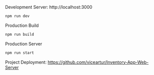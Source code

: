 Development Server: http://localhost:3000
```bash
npm run dev
```

Production Build
```bash
npm run build
```

Production Server
```bash
npm run start
```

Project Deployment: https://github.com/viceartur/Inventory-App-Web-Server
